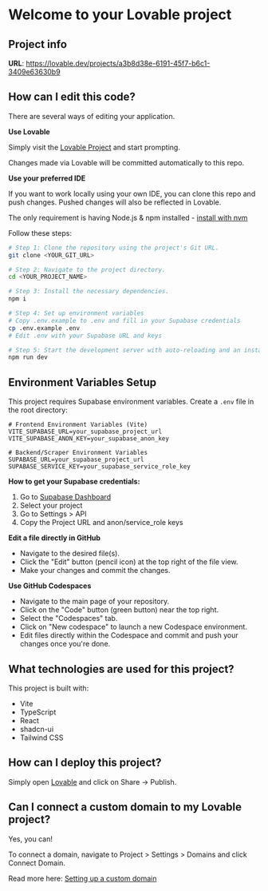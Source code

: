 # Welcome to your Lovable project

## Project info

**URL**: https://lovable.dev/projects/a3b8d38e-6191-45f7-b6c1-3409e63630b9

## How can I edit this code?

There are several ways of editing your application.

**Use Lovable**

Simply visit the [Lovable Project](https://lovable.dev/projects/a3b8d38e-6191-45f7-b6c1-3409e63630b9) and start prompting.

Changes made via Lovable will be committed automatically to this repo.

**Use your preferred IDE**

If you want to work locally using your own IDE, you can clone this repo and push changes. Pushed changes will also be reflected in Lovable.

The only requirement is having Node.js & npm installed - [install with nvm](https://github.com/nvm-sh/nvm#installing-and-updating)

Follow these steps:

```sh
# Step 1: Clone the repository using the project's Git URL.
git clone <YOUR_GIT_URL>

# Step 2: Navigate to the project directory.
cd <YOUR_PROJECT_NAME>

# Step 3: Install the necessary dependencies.
npm i

# Step 4: Set up environment variables
# Copy .env.example to .env and fill in your Supabase credentials
cp .env.example .env
# Edit .env with your Supabase URL and keys

# Step 5: Start the development server with auto-reloading and an instant preview.
npm run dev
```

## Environment Variables Setup

This project requires Supabase environment variables. Create a `.env` file in the root directory:

```env
# Frontend Environment Variables (Vite)
VITE_SUPABASE_URL=your_supabase_project_url
VITE_SUPABASE_ANON_KEY=your_supabase_anon_key

# Backend/Scraper Environment Variables
SUPABASE_URL=your_supabase_project_url
SUPABASE_SERVICE_KEY=your_supabase_service_role_key
```

**How to get your Supabase credentials:**
1. Go to [Supabase Dashboard](https://supabase.com/dashboard)
2. Select your project
3. Go to Settings > API
4. Copy the Project URL and anon/service_role keys

**Edit a file directly in GitHub**

- Navigate to the desired file(s).
- Click the "Edit" button (pencil icon) at the top right of the file view.
- Make your changes and commit the changes.

**Use GitHub Codespaces**

- Navigate to the main page of your repository.
- Click on the "Code" button (green button) near the top right.
- Select the "Codespaces" tab.
- Click on "New codespace" to launch a new Codespace environment.
- Edit files directly within the Codespace and commit and push your changes once you're done.

## What technologies are used for this project?

This project is built with:

- Vite
- TypeScript
- React
- shadcn-ui
- Tailwind CSS

## How can I deploy this project?

Simply open [Lovable](https://lovable.dev/projects/a3b8d38e-6191-45f7-b6c1-3409e63630b9) and click on Share -> Publish.

## Can I connect a custom domain to my Lovable project?

Yes, you can!

To connect a domain, navigate to Project > Settings > Domains and click Connect Domain.

Read more here: [Setting up a custom domain](https://docs.lovable.dev/features/custom-domain#custom-domain)
